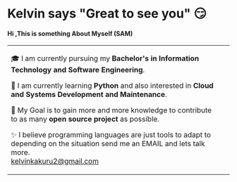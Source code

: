 # Kelvin says "Great to see you" :smirk: 
#### Hi ,This is something About Myself (SAM)

<table>
  <tr>
    <td valign="center">  
      
      
 🎓  I am currently pursuing my ****Bachelor's in Information Technology and Software Engineering****.  
      
      
 🌱 I am currently learning ****Python**** and also interested in ****Cloud and Systems Development and Maintenance****.    
      
        
 🎯 My Goal is to gain more and more knowledge  to contribute to as many ****open source project**** as possible.    
      
      
  ✨ I believe programming languages are just tools to adapt to depending on the situation send me an EMAIL and lets talk more.   
      <link>kelvinkakuru2@gmail.com</link>
      
    
   </td>
    <td>
    </td>
    
  </tr>
  </table>

